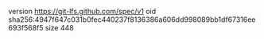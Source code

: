 version https://git-lfs.github.com/spec/v1
oid sha256:4947f647c031b0fec440237f8136386a606dd998089bb1df67316ee693f568f5
size 448
